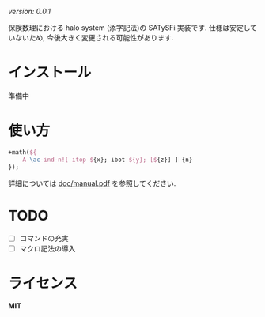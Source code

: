 *version: 0.0.1*

保険数理における halo system (添字記法)の SATySFi 実装です.
仕様は安定していないため, 今後大きく変更される可能性があります.

# インストール

準備中

<!-- ```sh
opam install satysfi-actuarial
satyrographos install
```

```tex
@require: actuarial/actuarial
``` -->

# 使い方

```tex
+math(${
    A \ac-ind-n![ itop ${x}; ibot ${y}; [${z}] ] {n}
});
```

詳細については [doc/manual.pdf](doc/manual.pdf) を参照してください.

# TODO

- [ ] コマンドの充実
- [ ] マクロ記法の導入

# ライセンス

**MIT**

